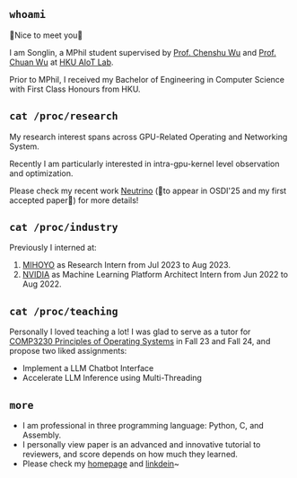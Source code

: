 ## `whoami`
👋Nice to meet you👋 

I am Songlin, a MPhil student supervised by [Prof. Chenshu Wu](https://cswu.me) and [Prof. Chuan Wu](https://i.cs.hku.hk/~cwu/) at [HKU AIoT Lab](https://aiot.hku.hk).

Prior to MPhil, I received my Bachelor of Engineering in Computer Science with First Class Honours from HKU.

## `cat /proc/research`
My research interest spans across GPU-Related Operating and Networking System. 

Recently I am particularly interested in intra-gpu-kernel level observation and optimization. 

Please check my recent work [Neutrino](https://github.com/neutrino-gpu/neutrino) (🥳to appear in OSDI'25 and my first accepted paper🥳) for more details!

## `cat /proc/industry`
Previously I interned at:
1. [MIHOYO](https://www.mihoyo.com) as Research Intern from Jul 2023 to Aug 2023.
2. [NVIDIA](https://www.nvidia.com) as Machine Learning Platform Architect Intern from Jun 2022 to Aug 2022.

## `cat /proc/teaching`
Personally I loved teaching a lot! 
I was glad to serve as a tutor for [COMP3230 Principles of Operating Systems](https://github.com/aiot-lab/HKU-COMP3230A-Tutorialabs) in Fall 23 and Fall 24, and propose two liked assignments:
* Implement a LLM Chatbot Interface
* Accelerate LLM Inference using Multi-Threading

## `more`
* I am professional in three programming language: Python, C, and Assembly.
* I personally view paper is an advanced and innovative tutorial to reviewers, and score depends on how much they learned.
* Please check my [homepage](https://huangs0.github.io) and [linkdein](https://www.linkedin.com/in/huang-songlin/)~

